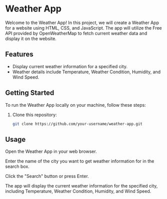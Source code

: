 # Weather App

Welcome to the Weather App! In this project, we will create a Weather App for a website using HTML, CSS, and JavaScript. The app will utilize the Free API provided by OpenWeatherMap to fetch current weather data and display it on the website.

## Features

- Display current weather information for a specified city.
- Weather details include Temperature, Weather Condition, Humidity, and Wind Speed.

## Getting Started

To run the Weather App locally on your machine, follow these steps:

1. Clone this repository:
   ```bash
   git clone https://github.com/your-username/weather-app.git
   
## Usage 

Open the Weather App in your web browser.

Enter the name of the city you want to get weather information for in the search box.

Click the "Search" button or press Enter.

The app will display the current weather information for the specified city, including Temperature, Weather Condition, Humidity, and Wind Speed.
